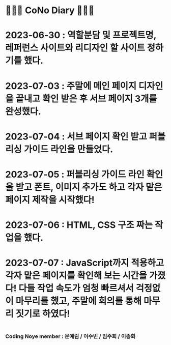 # 👩🏻‍💻 CoNo Diary 👨🏻‍💻
# 2023-06-30 : 역할분담 및 프로젝트명, 레퍼런스 사이트와 리디자인 할 사이트 정하기를 했다.
# 2023-07-03 : 주말에 메인 페이지 디자인을 끝내고 확인 받은 후 서브 페이지 3개를 완성했다.
# 2023-07-04 : 서브 페이지 확인 받고 퍼블리싱 가이드 라인을 만들었다.
# 2023-07-05 : 퍼블리싱 가이드 라인 확인을 받고 폰트, 이미지 추가도 하고 각자 맡은 페이지 제작을 시작했다!
# 2023-07-06 : HTML, CSS 구조 짜는 작업을 했다.
# 2023-07-07 : JavaScript까지 적용하고 각자 맡은 페이지를 확인해 보는 시간을 가졌다! 다들 작업 속도가 엄청 빠르셔서 걱정없이 마무리를 했고, 주말에 회의를 통해 마무리 짓기로 하였다!

# <h3>Coding Noye member : 문예림 / 이수빈 / 임주희 / 이종화</h3>
